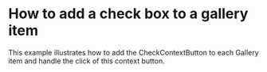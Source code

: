 # How to add a check box to a gallery item


This example illustrates how to add the CheckContextButton to each Gallery item and handle the click of this context button.

<br/>


